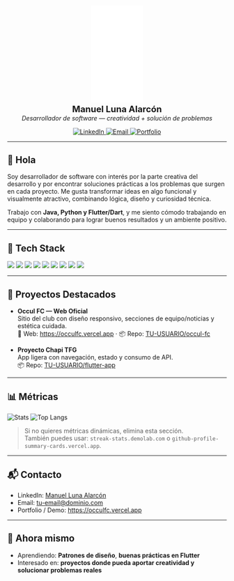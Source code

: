 <!-- Cabecera centrada con logo/nombre -->
<p align="center">
  <img src="./logo_claro.png" alt="Logo / Avatar" width="120"><br>
  <b style="font-size: 20px;">Manuel Luna Alarcón</b><br>
  <i>Desarrollador de software — creatividad + solución de problemas</i>
</p>

<p align="center">
  <!-- Badges rápidos -->
  <a href="https://www.linkedin.com/in/manuel-luna-alarcón-b10779370">
    <img src="https://img.shields.io/badge/LinkedIn-Manuel%20Luna-0A66C2?style=flat&logo=linkedin" alt="LinkedIn">
  </a>
  <a href="mailto:tu-email@dominio.com">
    <img src="https://img.shields.io/badge/Email-Contacto-333?style=flat&logo=gmail" alt="Email">
  </a>
  <a href="https://occulfc.vercel.app">
    <img src="https://img.shields.io/badge/Portfolio-Occul%20FC-111?style=flat&logo=vercel" alt="Portfolio">
  </a>
</p>

---

## 👋 Hola
Soy desarrollador de software con interés por la parte creativa del desarrollo y por encontrar soluciones prácticas a los problemas que surgen en cada proyecto. Me gusta transformar ideas en algo funcional y visualmente atractivo, combinando lógica, diseño y curiosidad técnica.

Trabajo con **Java, Python y Flutter/Dart**, y me siento cómodo trabajando en equipo y colaborando para lograr buenos resultados y un ambiente positivo.

---

## 🧰 Tech Stack
<!-- Puedes sustituir o añadir iconos de tu stack -->
<p>
  <img src="https://img.shields.io/badge/Java-ED8B00?style=flat&logo=openjdk&logoColor=white" />
  <img src="https://img.shields.io/badge/Python-3776AB?style=flat&logo=python&logoColor=white" />
  <img src="https://img.shields.io/badge/Flutter-02569B?style=flat&logo=flutter&logoColor=white" />
  <img src="https://img.shields.io/badge/Dart-0175C2?style=flat&logo=dart&logoColor=white" />
  <img src="https://img.shields.io/badge/Laravel-FF2D20?style=flat&logo=laravel&logoColor=white" />
  <img src="https://img.shields.io/badge/HTML5-E34F26?style=flat&logo=html5&logoColor=white" />
  <img src="https://img.shields.io/badge/CSS3-1572B6?style=flat&logo=css3&logoColor=white" />
  <img src="https://img.shields.io/badge/MySQL-4479A1?style=flat&logo=mysql&logoColor=white" />
  <img src="https://img.shields.io/badge/Git-F05032?style=flat&logo=git&logoColor=white" />
</p>

---

## 🚀 Proyectos Destacados
- **Occul FC — Web Oficial**  
  Sitio del club con diseño responsivo, secciones de equipo/noticias y estética cuidada.  
  🔗 Web: https://occulfc.vercel.app · 📦 Repo: [TU-USUARIO/occul-fc](https://github.com/TU-USUARIO/occul-fc)

- **Proyecto Chapi TFG**  
  App ligera con navegación, estado y consumo de API.  
  📦 Repo: [TU-USUARIO/flutter-app](https://github.com/TU-USUARIO/flutter-app)

---

## 📊 Métricas
<p>
  <img src="https://github-readme-stats.vercel.app/api?username=TU-USUARIO&show_icons=true&hide_title=true" alt="Stats" height="130" />
  <img src="https://github-readme-stats.vercel.app/api/top-langs/?username=TU-USUARIO&layout=compact" alt="Top Langs" height="130" />
</p>

> Si no quieres métricas dinámicas, elimina esta sección.  
> También puedes usar: `streak-stats.demolab.com` o `github-profile-summary-cards.vercel.app`.

---

## 📬 Contacto
- LinkedIn: [Manuel Luna Alarcón](https://www.linkedin.com/in/manuel-luna-alarcón-b10779370)  
- Email: tu-email@dominio.com  
- Portfolio / Demo: https://occulfc.vercel.app

---

## 🔎 Ahora mismo
- Aprendiendo: **Patrones de diseño**, **buenas prácticas en Flutter**  
- Interesado en: **proyectos donde pueda aportar creatividad y solucionar problemas reales**  
